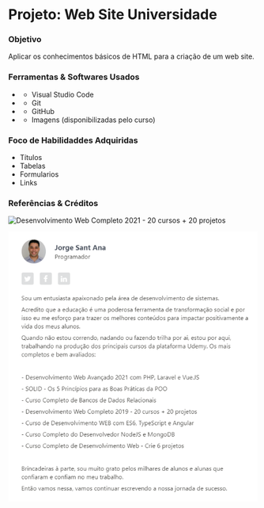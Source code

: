 # Projeto: Web Site Universidade

### Objetivo

Aplicar os conhecimentos básicos de HTML para a criação de um web site.

### Ferramentas & Softwares Usados

* - Visual Studio Code
* - Git 
* - GitHub
* - Imagens (disponibilizadas pelo curso)

### Foco de Habilidaddes Adquiridas

* Títulos
* Tabelas
* Formularios
* Links

### Referências & Créditos

![Desenvolvimento Web Completo 2021 - 20 cursos + 20 projetos](https://www.udemy.com/share/101WqG2@PW5KVFhYTlIJekRCO2JOVBRu/)

<p>
	<img src="fotos/prof.png">
</p>



